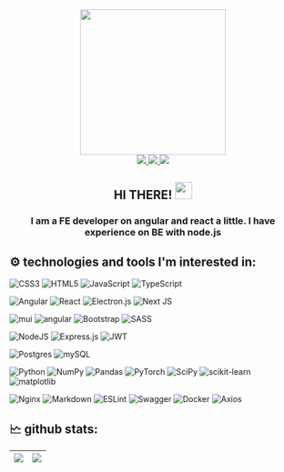 <div id="header" align="center">
    <img src="https://media1.giphy.com/media/v1.Y2lkPTc5MGI3NjExZTc0YjEyOTg3NGMzYjJmNjMzYjJiYTdlZDUwMGVhYjViYmI2NWZjMCZlcD12MV9pbnRlcm5hbF9naWZzX2dpZklkJmN0PXM/dWTi2yiBnSq1K2MkTE/VJRQKY3oCwTKvZrp1M/giphy.gif?s" width="256"/>
    <div id="badges">
        <a href="https://t.me/anvy73">
            <img src="https://img.shields.io/badge/Telegram-%2324a1de.svg?style=for-the-badge&logo=Telegram&logoColor=white"/>
        </a>
        <a href="https://discord.gg/!AV#1800">
            <img src="https://img.shields.io/badge/Discord-%237289DA.svg?style=for-the-badge&logo=discord&logoColor=white"/>
        </a>
        <a href="https://mail.google.com/mail/?view=cm&fs=1&to=0073av@gmail.com&su=SUBJECT&body=BODY">
            <img src="https://img.shields.io/badge/Gmail-%23FF4540.svg?style=for-the-badge&logo=Gmail&logoColor=white"/>
        </a>
    </div>
    <h2>
        HI THERE! <img src="https://media.giphy.com/media/hvRJCLFzcasrR4ia7z/giphy.gif" width="30px"/>
    </h2>
</div>

<div align="center">
<h3> I am a FE developer on angular and react a little. I have experience on BE with node.js </h3>
</div>

## ⚙ technologies and tools I'm interested in:
![CSS3](https://img.shields.io/badge/css3-%231572B6.svg?style=for-the-badge&logo=css3&logoColor=white)
![HTML5](https://img.shields.io/badge/html5-%23E34F26.svg?style=for-the-badge&logo=html5&logoColor=white)
![JavaScript](https://img.shields.io/badge/javascript-%23323330.svg?style=for-the-badge&logo=javascript&logoColor=%23F7DF1E)
![TypeScript](https://img.shields.io/badge/typescript-%23007ACC.svg?style=for-the-badge&logo=typescript&logoColor=white)

![Angular](https://img.shields.io/badge/angular-%23DD0031.svg?style=for-the-badge&logo=angular&logoColor=white)
![React](https://img.shields.io/badge/react-%2320232a.svg?style=for-the-badge&logo=react&logoColor=%2361DAFB)
![Electron.js](https://img.shields.io/badge/Electron-191970?style=for-the-badge&logo=Electron&logoColor=white)
![Next JS](https://img.shields.io/badge/Next-black?style=for-the-badge&logo=next.js&logoColor=white)

![mui](https://img.shields.io/badge/-mui-0072E5?style=for-the-badge&logo=mui&logoColor=white)
![angular](https://img.shields.io/badge/-material-3f51b5?style=for-the-badge&logo=angular&logoColor=white)
![Bootstrap](https://img.shields.io/badge/bootstrap-%23563D7C.svg?style=for-the-badge&logo=bootstrap&logoColor=white)
![SASS](https://img.shields.io/badge/SASS-hotpink.svg?style=for-the-badge&logo=SASS&logoColor=white)

![NodeJS](https://img.shields.io/badge/node.js-6DA55F?style=for-the-badge&logo=node.js&logoColor=white)
![Express.js](https://img.shields.io/badge/express.js-%23404d59.svg?style=for-the-badge&logo=express&logoColor=%2361DAFB)
![JWT](https://img.shields.io/badge/JWT-black?style=for-the-badge&logo=JSON%20web%20tokens)

![Postgres](https://img.shields.io/badge/postgres-%23316192.svg?style=for-the-badge&logo=postgresql&logoColor=white)
![mySQL](https://img.shields.io/badge/mySQL-e97b00.svg?style=for-the-badge&logo=mySQL&logoColor=white)

![Python](https://img.shields.io/badge/python-3670A0?style=for-the-badge&logo=python&logoColor=ffdd54)
![NumPy](https://img.shields.io/badge/numpy-%23013243.svg?style=for-the-badge&logo=numpy&logoColor=white)
![Pandas](https://img.shields.io/badge/pandas-%23150458.svg?style=for-the-badge&logo=pandas&logoColor=white)
![PyTorch](https://img.shields.io/badge/PyTorch-%23EE4C2C.svg?style=for-the-badge&logo=PyTorch&logoColor=white)
![SciPy](https://img.shields.io/badge/SciPy-%230C55A5.svg?style=for-the-badge&logo=scipy&logoColor=%white)
![scikit-learn](https://img.shields.io/badge/scikit--learn-%23F7931E.svg?style=for-the-badge&logo=scikit-learn&logoColor=white)
![matplotlib](https://img.shields.io/badge/matplotlib-11567e.svg?style=for-the-badge&logo=matplotlib&logoColor=%white)

![Nginx](https://img.shields.io/badge/nginx-%23009639.svg?style=for-the-badge&logo=nginx&logoColor=white)
![Markdown](https://img.shields.io/badge/markdown-%23000000.svg?style=for-the-badge&logo=markdown&logoColor=white)
![ESLint](https://img.shields.io/badge/ESLint-4B3263?style=for-the-badge&logo=eslint&logoColor=white)
![Swagger](https://img.shields.io/badge/-Swagger-%23Clojure?style=for-the-badge&logo=swagger&logoColor=white)
![Docker](https://img.shields.io/badge/-Docker-0072E5?style=for-the-badge&logo=docker&logoColor=white)
![Axios](https://img.shields.io/badge/-Axios-671ddf?style=for-the-badge&logo=Axios&logoColor=white)

## 🗠 github stats:
| ![](https://github-readme-streak-stats.herokuapp.com/?user=annavyvert&theme=dark&hide_border=false) | ![](https://github-readme-stats-git-masterrstaa-rickstaa.vercel.app/api/top-langs/?username=annavyvert&layout=compact&langs_count=8&hide_border=false&include_orgs=true&theme=dark#gh-dark-mode-only") |
|-|-|
